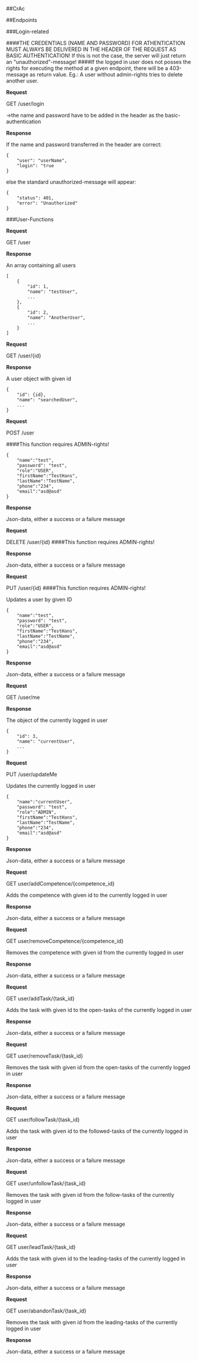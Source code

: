 ##CrAc

##Endpoints

###Login-related

####THE CREDENTIALS (NAME AND PASSWORD) FOR ATHENTICATION MUST ALWAYS BE DELIVERED IN THE HEADER OF THE REQUEST AS BASIC AUTHENTICATION! 
If this is not the case, the server will just return an "unauthorized"-message!
####If the logged in user does not posses the rights for executing the method at a given endpoint, there will be a 403-message as return value. 
Eg.: A user without admin-rights tries to delete another user.

**Request**

GET /user/login

->the name and password have to be added in the header as the basic-authentication

**Response**

If the name and password transferred in the header are correct:

	{
		"user": "userName",
		"login": "true
	}

else the standard unauthorized-message will appear:

	{
		"status": 401, 
		"error": "Unauthorized"
	}

###User-Functions

**Request**

GET /user

**Response**

An array containing all users

	[
		{
			"id": 1,
			"name": "testUser",
			...
		},
		{
			"id": 2,
			"name": "AnotherUser",
			...
		}
	]

**Request**

GET /user/{id}

**Response**

A user object with given id

	{
		"id": {id},
		"name": "searchedUser",
		...
	}

**Request**

POST /user

####This function requires ADMIN-rights!

	{
	    "name":"test",
	    "password": "test",
	    "role":"USER",
	    "firstName":"TestHans",
	    "lastName":"TestName",
	    "phone":"234",
	    "email":"asd@asd"
	}

**Response**

Json-data, either a success or a failure message

**Request**

DELETE /user/{id}
####This function requires ADMIN-rights!

**Response**

Json-data, either a success or a failure message

**Request**

PUT /user/{id}
####This function requires ADMIN-rights!

Updates a user by given ID

	{
	    "name":"test",
	    "password": "test",
	    "role":"USER",
	    "firstName":"TestHans",
	    "lastName":"TestName",
	    "phone":"234",
	    "email":"asd@asd"
	}

**Response**

Json-data, either a success or a failure message

**Request**

GET /user/me

**Response**

The object of the currently logged in user

	{
		"id": 3,
		"name": "currentUser",
		...
	}

**Request**

PUT /user/updateMe

Updates the currently logged in user

	{
	    "name":"currentUser",
	    "password": "test",
	    "role":"ADMIN",
	    "firstName":"TestHans",
	    "lastName":"TestName",
	    "phone":"234",
	    "email":"asd@asd"
	}

**Response**

Json-data, either a success or a failure message

**Request**

GET user/addCompetence/{competence_id}

Adds the competence with given id to the currently logged in user

**Response**

Json-data, either a success or a failure message

**Request**

GET user/removeCompetence/{competence_id}

Removes the competence with given id from the currently logged in user

**Response**

Json-data, either a success or a failure message

**Request**

GET user/addTask/{task_id}

Adds the task with given id to the open-tasks of the currently logged in user

**Response**

Json-data, either a success or a failure message

**Request**

GET user/removeTask/{task_id}

Removes the task with given id from the open-tasks of the currently logged in user

**Response**

Json-data, either a success or a failure message

**Request**

GET user/followTask/{task_id}

Adds the task with given id to the followed-tasks of the currently logged in user

**Response**

Json-data, either a success or a failure message

**Request**

GET user/unfollowTask/{task_id}

Removes the task with given id from the follow-tasks of the currently logged in user

**Response**

Json-data, either a success or a failure message

**Request**

GET user/leadTask/{task_id}

Adds the task with given id to the leading-tasks of the currently logged in user

**Response**

Json-data, either a success or a failure message

**Request**

GET user/abandonTask/{task_id}

Removes the task with given id from the leading-tasks of the currently logged in user

**Response**

Json-data, either a success or a failure message